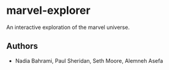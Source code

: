 # marvel-explorer
An interactive exploration of the marvel universe.
## Authors
 - Nadia Bahrami, Paul Sheridan, Seth Moore, Alemneh Asefa
